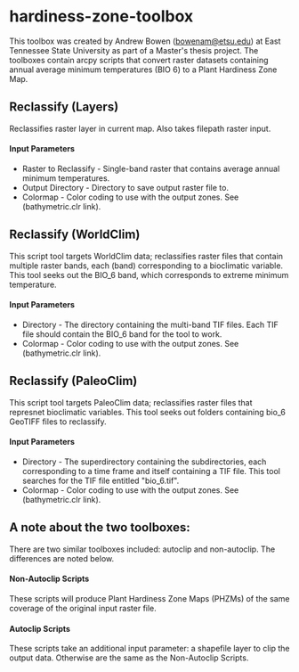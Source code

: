 # hardiness-zone-toolbox
This toolbox was created by Andrew Bowen (bowenam@etsu.edu) at East Tennessee State University as part of a Master's thesis project. The toolboxes contain arcpy scripts that convert raster datasets containing annual average minimum temperatures (BIO 6) to a Plant Hardiness Zone Map. 

## Reclassify (Layers)
Reclassifies raster layer in current map. Also takes filepath raster input. 
#### Input Parameters
* Raster to Reclassify - Single-band raster that contains average annual minimum temperatures.
* Output Directory - Directory to save output raster file to.
* Colormap - Color coding to use with the output zones. See (bathymetric.clr link). 

## Reclassify (WorldClim)
This script tool targets WorldClim data; reclassifies raster files that contain multiple raster bands, each (band) corresponding to a bioclimatic variable. This tool seeks out the BIO_6 band, which corresponds to extreme minimum temperature.
#### Input Parameters
* Directory - The directory containing the multi-band TIF files. Each TIF file should contain the BIO_6 band for the tool to work. 
* Colormap - Color coding to use with the output zones. See (bathymetric.clr link). 

## Reclassify (PaleoClim)
This script tool targets PaleoClim data; reclassifies raster files that represnet bioclimatic variables. This tool seeks out folders containing bio_6 GeoTIFF files to reclassify.
#### Input Parameters
* Directory - The superdirectory containing the subdirectories, each corresponding to a time frame and itself containing a TIF file. This tool searches for the TIF file entitled "bio_6.tif". 
* Colormap - Color coding to use with the output zones. See (bathymetric.clr link). 

## A note about the two toolboxes:
There are two similar toolboxes included: autoclip and non-autoclip. The differences are noted below. 
#### Non-Autoclip Scripts
These scripts will produce Plant Hardiness Zone Maps (PHZMs) of the same coverage of the original input raster file. 
#### Autoclip Scripts
These scripts take an additional input parameter: a shapefile layer to clip the output data. Otherwise are the same as the Non-Autoclip Scripts.
